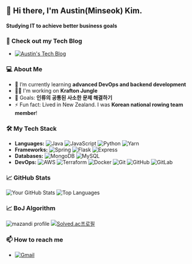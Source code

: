 ## 👋 Hi there, I'm Austin(Minseok) Kim. 
#### Studying IT to achieve better business goals

### 📖 Check out my Tech Blog
- [![Austin's Tech Blog](https://img.shields.io/badge/-Austin's%20Tech%20Blog-000000?style=for-the-badge&logo=notion&logoColor=white)](https://techrecipe.notion.site/Austin-s-Tech-Blog-baffddb479a44593912af38d34478039)


### 💻 About Me
- 🌱 I’m currently learning **advanced DevOps and backend development**
- 👨‍💻 I'm working on **Krafton Jungle**
- 🎯 Goals: **인류의 공통된 사소한 문제 해결하기**
- ⚡ Fun fact: Lived in New Zealand. I was **Korean national rowing team member**!


### 🛠️ My Tech Stack
- **Languages:** ![Java](https://img.shields.io/badge/-Java-007396?style=flat-square&logo=java&logoColor=white) ![JavaScript](https://img.shields.io/badge/-JavaScript-F7DF1E?style=flat-square&logo=javascript&logoColor=black) ![Python](https://img.shields.io/badge/-Python-3776AB?style=flat-square&logo=python&logoColor=white) ![Yarn](https://img.shields.io/badge/-Yarn-2C8EBB?style=flat-square&logo=yarn&logoColor=white)
- **Frameworks:** ![Spring](https://img.shields.io/badge/-Spring-6DB33F?style=flat-square&logo=spring&logoColor=white) ![Flask](https://img.shields.io/badge/-Flask-000000?style=flat-square&logo=flask&logoColor=white) ![Express](https://img.shields.io/badge/-Express-000000?style=flat-square&logo=express&logoColor=white)
- **Databases:** ![MongoDB](https://img.shields.io/badge/-MongoDB-47A248?style=flat-square&logo=mongodb&logoColor=white) ![MySQL](https://img.shields.io/badge/-MySQL-4479A1?style=flat-square&logo=mysql&logoColor=white)
- **DevOps:** ![AWS](https://img.shields.io/badge/-AWS-232F3E?style=flat-square&logo=amazon-aws&logoColor=white) ![Terraform](https://img.shields.io/badge/-Terraform-623CE4?style=flat-square&logo=terraform&logoColor=white) ![Docker](https://img.shields.io/badge/-Docker-2496ED?style=flat-square&logo=docker&logoColor=white) ![Git](https://img.shields.io/badge/-Git-F05032?style=flat-square&logo=git&logoColor=white) ![GitHub](https://img.shields.io/badge/-GitHub-181717?style=flat-square&logo=github&logoColor=white) ![GitLab](https://img.shields.io/badge/-GitLab-FC6D26?style=flat-square&logo=gitlab&logoColor=white)

### 📈 GitHub Stats
![Your GitHub Stats](https://github-readme-stats.vercel.app/api?username=austin-personal&show_icons=true&theme=radical)
![Top Languages](https://github-readme-stats.vercel.app/api/top-langs/?username=austin-personal&layout=compact&theme=radical)


### 📈 BoJ Algorithm
![mazandi profile](http://mazandi.herokuapp.com/api?handle=tjralsrla&theme=warm) [![Solved.ac프로필](http://mazassumnida.wtf/api/v2/generate_badge?boj=tjralsrla)](https://solved.ac/tjralsrla)

### 📫 How to reach me
- [![Gmail](https://img.shields.io/badge/-Gmail-EA4335?style=flat-square&logo=gmail&logoColor=white)](mailto:Kmaestro043@gmail.com)





